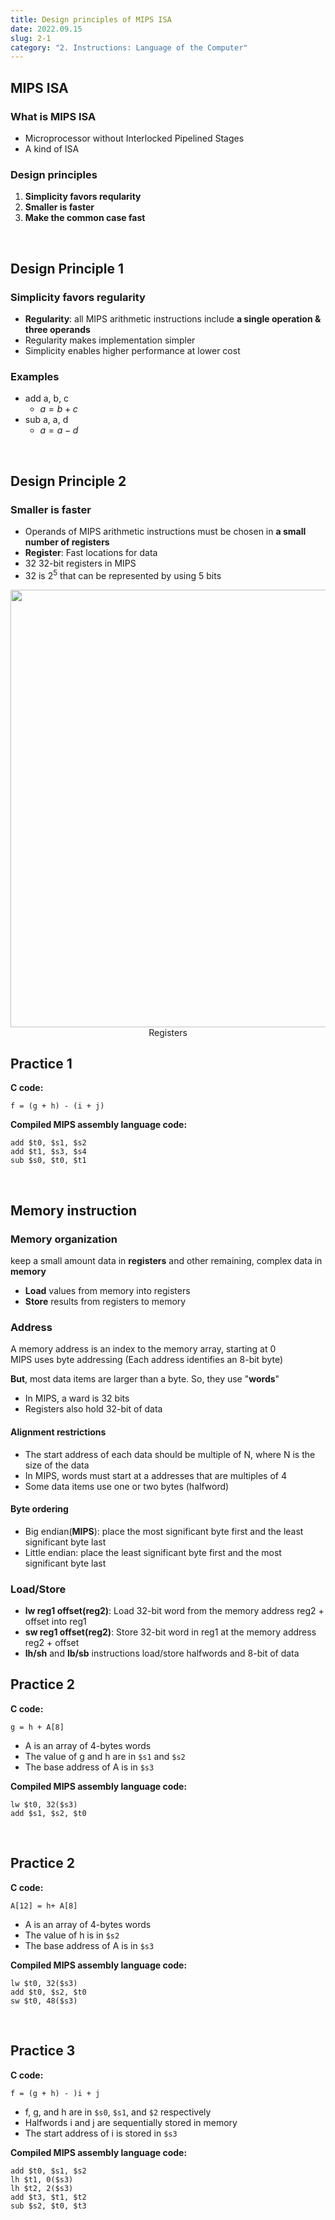 ```yaml
---
title: Design principles of MIPS ISA
date: 2022.09.15
slug: 2-1
category: "2. Instructions: Language of the Computer"
---
```


## MIPS ISA
### What is MIPS ISA
- Microprocessor without Interlocked Pipelined Stages
- A kind of ISA

### Design principles
1. **Simplicity favors reqularity**
2. **Smaller is faster**
3. **Make the common case fast** 
</br>

## Design Principle 1
### Simplicity favors regularity
- **Regularity**: all MIPS arithmetic instructions include **a single operation & three operands** </br>
- Regularity makes implementation simpler </br>
- Simplicity enables higher performance at lower cost 

### Examples
- add a, b, c
    - $a = b + c$
- sub a, a, d
    - $a = a - d$
</br>

## Design Principle 2
### Smaller is faster
- Operands of MIPS arithmetic instructions must be chosen in **a small number of registers**
- **Register**: Fast locations for data
- 32 32-bit registers in MIPS
- 32 is $2^5$ that can be represented by using 5 bits
<center>
<img src="/computer-architecture/2-1/01.jpg"  width="700">
Registers
</center>

## Practice 1
**C code:**
<pre class="no-line-numbers language-default text-white">
<code>f = (g + h) - (i + j)
</code></pre>

**Compiled MIPS assembly language code:**
<pre class="no-line-numbers language-default">
<code>add $t0, $s1, $s2
add $t1, $s3, $s4
sub $s0, $t0, $t1
</code></pre>
</br>

## Memory instruction
### Memory organization
keep a small amount data in **registers** and other remaining, complex data in **memory**

- **Load** values from memory into registers
- **Store** results from registers to memory

### Address
A memory address is an index to the memory array, starting at 0 </br>
MIPS uses byte addressing (Each address identifies an 8-bit byte)

**But**, most data items are larger than a byte. So, they use "**words**" </br>
- In MIPS, a ward is 32 bits
- Registers also hold 32-bit of data

#### Alignment restrictions
- The start address of each data should be multiple of N, where N is the size of the data
- In MIPS, words must start at a addresses that are multiples of 4
- Some data items use one or two bytes (halfword)

#### Byte ordering
- Big endian(**MIPS**): place the most significant byte first and the least significant byte last
- Little endian: place the least significant byte first and the most significant byte last  

### Load/Store
- **lw reg1 offset(reg2)**: Load 32-bit word from the memory address reg2 + offset into reg1
- **sw reg1 offset(reg2)**: Store 32-bit word in reg1 at the memory address reg2 + offset
- **lh/sh** and **lb/sb** instructions load/store halfwords and 8-bit of data

## Practice 2
**C code:**
<pre class="no-line-numbers language-bash">
<code>g = h + A[8]
</code></pre>
- A is an array of 4-bytes words
- The value of g and h are in `$s1` and `$s2`
- The base address of A is in `$s3`

**Compiled MIPS assembly language code:**
<pre class="no-line-numbers language-bash">
<code>lw $t0, 32($s3)
add $s1, $s2, $t0
</code></pre>
</br>

## Practice 2
**C code:**
<pre class="no-line-numbers language-bash">
<code>A[12] = h+ A[8]
</code></pre>
- A is an array of 4-bytes words
- The value of h is in `$s2`
- The base address of A is in `$s3`

**Compiled MIPS assembly language code:**
<pre class="no-line-numbers language-bash">
<code>lw $t0, 32($s3)
add $t0, $s2, $t0
sw $t0, 48($s3)
</code></pre>
</br>

## Practice 3
**C code:**
<pre class="no-line-numbers language-bash">
<code>f = (g + h) - )i + j
</code></pre>
- f, g, and h are in `$s0`, `$s1`, and `$2` respectively
- Halfwords i and j are sequentially stored in memory
- The start address of i is stored in `$s3`

**Compiled MIPS assembly language code:**
<pre class="no-line-numbers language-bash">
<code>add $t0, $s1, $s2
lh $t1, 0($s3)
lh $t2, 2($s3)
add $t3, $t1, $t2
sub $s2, $t0, $t3
</code></pre>
</br>